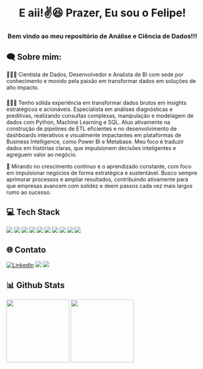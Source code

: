 ## <h1 align="center">E aii!✌️😆 Prazer, Eu sou o Felipe! </h1>
<h3 align="center">Bem vindo ao meu repositório de Análise e Ciência de Dados!!!</h3>

<h2 align="left">🗨 Sobre mim:</h2>
🧑🏻‍🎓 Cientista de Dados, Desenvolvedor e Analista de BI com sede por conhecimento e movido pela paixão em transformar dados em soluções de alto impacto.

###
👨🏽‍💻 Tenho sólida experiência em transformar dados brutos em insights estratégicos e acionáveis. Especialista em análises diagnósticas e preditivas, realizando consultas complexas, manipulação e modelagem de dados com Python, Machine Learning e SQL. Atuo ativamente na construção de pipelines de ETL eficientes e no desenvolvimento de dashboards interativos e visualmente impactantes em plataformas de Business Intelligence, como Power BI e Metabase. Meu foco é traduzir dados em histórias claras, que impulsionem decisões inteligentes e agreguem valor ao negócio.

🚀 Mirando no crescimento contínuo e o aprendizado constante, com foco em impulsionar negócios de forma estratégica e sustentável. Busco sempre aprimorar processos e ampliar resultados, contribuindo ativamente para que empresas avancem com solidez e deem passos cada vez mais largos rumo ao sucesso.

<h2 align="left">💻 Tech Stack</h2>
<div <br>          
<img src="https://img.shields.io/badge/Microsoft_SQL_Server-CC2927?style=for-the-badge&logo=microsoft-sql-server&logoColor=white">
<img src="https://img.shields.io/badge/MongoDB-4EA94B?style=for-the-badge&logo=mongodb&logoColor=white">
<img src="https://img.shields.io/badge/Python-4695dd?style=for-the-badge&logo=python&logoColor=FFD43B">
<img src="https://img.shields.io/badge/pandas-%23150458.svg?style=for-the-badge&logo=pandas&logoColor=white">
<img src="https://img.shields.io/badge/Matplotlib-%232A9D8F.svg?style=for-the-badge&logo=Matplotlib&logoColor=black">
<img src="https://img.shields.io/badge/Plotly-%233F4F75.svg?style=for-the-badge&logo=plotly&logoColor=white">
<img src="https://img.shields.io/badge/scikit--learn-%23F7931E.svg?style=for-the-badge&logo=scikit-learn&logoColor=white">
<img src="https://img.shields.io/badge/PowerBI-F2C811?style=for-the-badge&logo=Power%20BI&logoColor=white">
<img src="https://img.shields.io/badge/Tableau-E97627?style=for-the-badge&logo=Tableau&logoColor=white">
<img src="https://img.shields.io/badge/Metabase-509EE3?style=for-the-badge&logo=metabase&logoColor=fff">
</div>         

<h2 align="left">🌐 Contato </h2>

[![LinkedIn](https://img.shields.io/badge/linkedin-0A66C2?style=for-the-badge&logo=linkedin&logoColor=white)](https://www.linkedin.com/in/felipe-martins-ds) 
<a href = "mailto:felipemf.work@gmail.com"><img src="https://img.shields.io/badge/Gmail-D14836?style=for-the-badge&logo=gmail&logoColor=white" target="_blank"></a>
<a href="https://api.whatsapp.com/send?l=pt_BR&phone=5511973583466" target="_blank"><img src="https://img.shields.io/badge/WhatsApp-25D366?style=for-the-badge&logo=whatsapp&logoColor=white" target="_blank"></a>

###

<h2 align="left">📊 Github Stats</h2> 

<div>
  <img height="165cm" src="https://github-readme-stats.vercel.app/api?username=felipemartinsds&show_icons=true&theme=holi"/>
  <img height="165cm" src="https://github-readme-stats.vercel.app/api/top-langs/?username=felipemartinsds&layout=compact&theme=holi"/>
</div>
